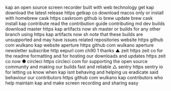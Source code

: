 kap an open source screen recorder built with web technology get kap download the latest release https getkap co download macos only or install with homebrew cask https caskroom github io brew update brew cask install kap contribute read the contribution guide contributing md dev builds download master https kap artifacts now sh master or builds for any other branch using https kap artifacts now sh note that these builds are unsupported and may have issues related repositories website https github com wulkano kap website aperture https github com wulkano aperture newsletter subscribe http eepurl com ch90 1 thanks ▲ zeit https zeit co for the readme formatting and for hosting our downloads and updates https zeit co now ● circleci https circleci com for supporting the open source community and making our builds fast and reliable △ sentry https sentry io for letting us know when kap isnt behaving and helping us eradicate said behaviour our contributors https github com wulkano kap contributors who help maintain kap and make screen recording and sharing easy